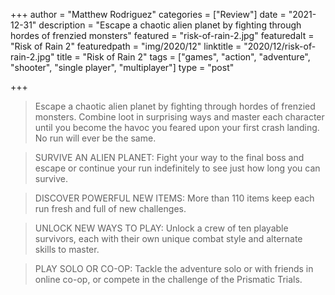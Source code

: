 +++
author = "Matthew Rodriguez"
categories = ["Review"]
date = "2021-12-31"
description = "Escape a chaotic alien planet by fighting through hordes of frenzied monsters"
featured = "risk-of-rain-2.jpg"
featuredalt = "Risk of Rain 2"
featuredpath = "img/2020/12"
linktitle = "2020/12/risk-of-rain-2.jpg"
title = "Risk of Rain 2"
tags = ["games", "action", "adventure", "shooter", "single player", "multiplayer"]
type = "post"

+++

> Escape a chaotic alien planet by fighting through hordes of frenzied monsters. Combine loot in surprising ways and master each character until you become the havoc you feared upon your first crash landing. No run will ever be the same.

> SURVIVE AN ALIEN PLANET: Fight your way to the final boss and escape or continue your run indefinitely to see just how long you can survive.

> DISCOVER POWERFUL NEW ITEMS: More than 110 items keep each run fresh and full of new challenges.

> UNLOCK NEW WAYS TO PLAY: Unlock a crew of ten playable survivors, each with their own unique combat style and alternate skills to master.

> PLAY SOLO OR CO-OP: Tackle the adventure solo or with friends in online co-op, or compete in the challenge of the Prismatic Trials.
